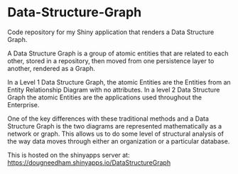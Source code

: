 # Data-Structure-Graph
Code repository for my Shiny application that renders a Data Structure Graph.

A Data Structure Graph is a group of atomic entities that are related to each other, stored in a repository, then moved from one persistence layer to another, rendered as a Graph.

In a Level 1 Data Structure Graph, the atomic Entities are the Entities from an Entity Relationship Diagram with no attributes. In a level 2 Data Structure Graph the atomic Entities are the applications used throughout the Enterprise.

One of the key differences with these traditional methods and a Data Structure Graph is the two diagrams are represented mathematically as a network or graph. This allows us to do some level of structural analysis of the way data moves through either an organization or a particular database.

This is hosted on the shinyapps server at: https://dougneedham.shinyapps.io/DataStructureGraph



